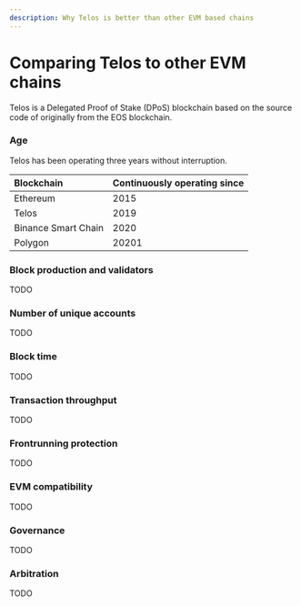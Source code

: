 ```yaml
---
description: Why Telos is better than other EVM based chains
---
```


# Comparing Telos to other EVM chains

Telos is a Delegated Proof of Stake \(DPoS\) blockchain based on the source code of originally from the EOS blockchain. 

### Age 

Telos has been operating three years without interruption. 

| Blockchain | Continuously operating since |
| :--- | :--- |
| Ethereum | 2015 |
| Telos | 2019 |
| Binance Smart Chain | 2020 |
| Polygon | 20201 |

### Block production and validators

TODO

### Number of unique accounts

TODO

### Block time

TODO

### Transaction throughput

TODO

### Frontrunning protection

TODO

### EVM compatibility

TODO

### Governance

TODO

### Arbitration

TODO





